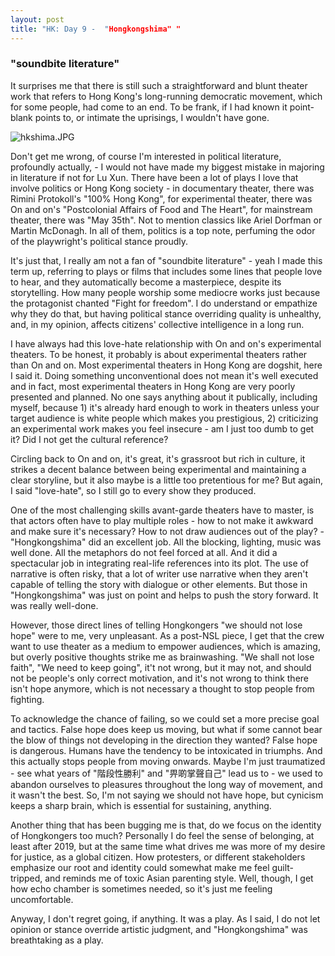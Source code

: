 ```yaml
---
layout: post
title: "HK: Day 9 -  "Hongkongshima" "
---
```

###  "soundbite literature"  

It surprises me that there is still such a straightforward and blunt theater work that refers to Hong Kong's long-running democratic movement, which for some people, had come to an end. To be frank, if I had known it point-blank points to, or intimate the uprisings, I wouldn't have gone. 

 ![hkshima.JPG](https://github.com/stayteef/stayteef.github.io/blob/gh-pages/mediabank/hkshi.JPG?raw=true)

Don't get me wrong, of course I'm interested in political literature, profoundly actually, - I would not have made my biggest mistake in majoring in literature if not for Lu Xun. There have been a lot of plays I love that involve politics or Hong Kong society - in documentary theater, there was Rimini Protokoll's "100% Hong Kong", for experimental theater, there was On and on's "Postcolonial Affairs of Food and The Heart", for mainstream theater, there was "May 35th". Not to mention classics like Ariel Dorfman or Martin McDonagh. In all of them, politics is a top note, perfuming the odor of the playwright's political stance proudly.

It's just that, I really am not a fan of "soundbite literature" - yeah I made this term up, referring to plays or films that includes some lines that people love to hear, and they automatically become a masterpiece, despite its storytelling. How many people worship some mediocre works just because the protagonist chanted "Fight for freedom". I do understand or empathize why they do that, but having political stance overriding quality is unhealthy, and, in my opinion, affects citizens' collective intelligence in a long run.
 
I have always had this love-hate relationship with On and on's experimental theaters. To be honest, it probably is about experimental theaters rather than On and on. Most experimental theaters in Hong Kong are dogshit, here I said it. Doing something unconventional does not mean it's well executed and in fact, most experimental theaters in Hong Kong are very poorly presented and planned. No one says anything about it publically, including myself, because 1) it's already hard enough to work in theaters unless your target audience is white people which makes you prestigious, 2) criticizing an experimental work makes you feel insecure - am I just too dumb to get it? Did I not get the cultural reference? 

Circling back to On and on, it's great, it's grassroot but rich in culture, it strikes a decent balance between being experimental and maintaining a clear storyline, but it also maybe is a little too pretentious for me? But again, I said "love-hate", so I still go to every show they produced. 

One of the most challenging skills avant-garde theaters have to master, is that actors often have to play multiple roles - how to not make it awkward and make sure it's necessary? How to not draw audiences out of the play? -  "Hongkongshima" did an excellent job. All the blocking, lighting, music was well done. All the metaphors do not feel forced at all. And it did a spectacular job in integrating real-life references into its plot. The use of narrative is often risky, that a lot of writer use narrative when they aren't capable of telling the story with dialogue or other elements. But those in "Hongkongshima" was just on point and helps to push the story forward. It was really well-done.

However, those direct lines of telling Hongkongers "we should not lose hope" were to me, very unpleasant. As a post-NSL piece, I get that the crew want to use theater as a medium to empower audiences, which is amazing, but overly positive thoughts strike me as brainwashing. "We shall not lose faith", "We need to keep going", it't not wrong, but it may not, and should not be people's only correct motivation, and it's not wrong to think there isn't hope anymore, which is not necessary a thought to stop people from fighting. 

To acknowledge the chance of failing, so we could set a more precise goal and tactics. False hope does keep us moving, but what if some cannot bear the blow of things not developing in the direction they wanted? False hope is dangerous. Humans have the tendency to be intoxicated in triumphs. And this actually stops people from moving onwards. Maybe I'm just traumatized - see what years of "階段性勝利" and "畀啲掌聲自己" lead us to - we used to abandon ourselves to pleasures throughout the long way of movement, and it wasn't the best. So, I'm not saying we should not have hope, but cynicism keeps a sharp brain, which is essential for sustaining, anything.

Another thing that has been bugging me is that, do we focus on the identity of Hongkongers too much? Personally I do feel the sense of belonging, at least after 2019, but at the same time what drives me was more of my desire for justice, as a global citizen. How protesters, or different stakeholders emphasize our root and identity could somewhat make me feel guilt-tripped, and reminds me of toxic Asian parenting style. Well, though, I get how echo chamber is sometimes needed, so it's just me feeling uncomfortable.  

Anyway, I don't regret going, if anything. It was a play. As I said, I do not let opinion or stance override artistic judgment, and "Hongkongshima" was breathtaking as a play.
<!--more-->

